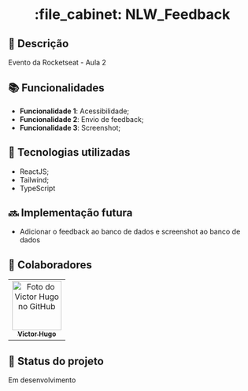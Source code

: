 <h1 align="center">:file_cabinet: NLW_Feedback</h1>

## :memo: Descrição
Evento da Rocketseat - Aula 2

## :books: Funcionalidades
* <b>Funcionalidade 1</b>: Acessibilidade;
* <b>Funcionalidade 2</b>: Envio de feedback;
* <b>Funcionalidade 3</b>: Screenshot;

## :wrench: Tecnologias utilizadas
* ReactJS;
* Tailwind;
* TypeScript

## :soon: Implementação futura
* Adicionar o feedback ao banco de dados e screenshot ao banco de dados

## :handshake: Colaboradores
<table>
  <tr>
    <td align="center">
      <a href="http://github.com/Victor-HM">
        <img src="https://avatars.githubusercontent.com/u/73660002?v=4" width="100px;" alt="Foto do Victor Hugo no GitHub"/><br>
        <sub>
          <b>Victor Hugo</b>
        </sub>
      </a>
    </td>
  </tr>
</table>

## :dart: Status do projeto
Em desenvolvimento
